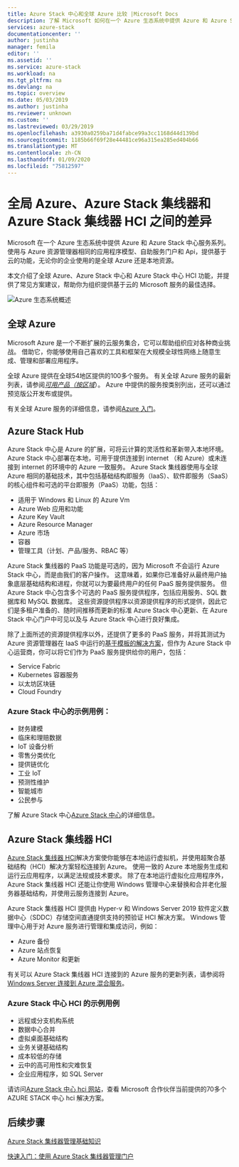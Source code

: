 ```yaml
---
title: Azure Stack 中心和全球 Azure 比较 |Microsoft Docs
description: 了解 Microsoft 如何在一个 Azure 生态系统中提供 Azure 和 Azure Stack 中心服务系列
services: azure-stack
documentationcenter: ''
author: justinha
manager: femila
editor: ''
ms.assetid: ''
ms.service: azure-stack
ms.workload: na
ms.tgt_pltfrm: na
ms.devlang: na
ms.topic: overview
ms.date: 05/03/2019
ms.author: justinha
ms.reviewer: unknown
ms.custom: ''
ms.lastreviewed: 03/29/2019
ms.openlocfilehash: a3930a0259ba71d4fabce99a3cc1168d44d139bd
ms.sourcegitcommit: 1185b66f69f28e44481ce96a315ea285ed404b66
ms.translationtype: MT
ms.contentlocale: zh-CN
ms.lasthandoff: 01/09/2020
ms.locfileid: "75812597"
---
```

# <a name="differences-between-global-azure-azure-stack-hub-and-azure-stack-hub-hci"></a>全局 Azure、Azure Stack 集线器和 Azure Stack 集线器 HCI 之间的差异

Microsoft 在一个 Azure 生态系统中提供 Azure 和 Azure Stack 中心服务系列。 使用与 Azure 资源管理器相同的应用程序模型、自助服务门户和 Api，提供基于云的功能，无论你的企业使用的是全球 Azure 还是本地资源。

本文介绍了全球 Azure、Azure Stack 中心和 Azure Stack 中心 HCI 功能，并提供了常见方案建议，帮助你为组织提供基于云的 Microsoft 服务的最佳选择。

![Azure 生态系统概述](./media/compare-azure-azure-stack/azure-family.png)

## <a name="global-azure"></a>全球 Azure

Microsoft Azure 是一个不断扩展的云服务集合，它可以帮助组织应对各种商业挑战。 借助它，你能够使用自己喜欢的工具和框架在大规模全球性网络上随意生成、管理和部署应用程序。

全球 Azure 提供在全球54地区提供的100多个服务。 有关全球 Azure 服务的最新列表，请参阅[*可用产品（按区域*](https://azure.microsoft.com/regions/services)）。 Azure 中提供的服务按类别列出，还可以通过预览版公开发布或提供。

有关全球 Azure 服务的详细信息，请参阅[Azure 入门](https://docs.microsoft.com/azure/#pivot=get-started&panel=get-started1)。

## <a name="azure-stack-hub"></a>Azure Stack Hub

Azure Stack 中心是 Azure 的扩展，可将云计算的灵活性和革新带入本地环境。 Azure Stack 中心部署在本地，可用于提供连接到 internet （和 Azure）或未连接到 internet 的环境中的 Azure 一致服务。 Azure Stack 集线器使用与全球 Azure 相同的基础技术，其中包括基础结构即服务（IaaS）、软件即服务（SaaS）的核心组件和可选的平台即服务（PaaS）功能，包括：

- 适用于 Windows 和 Linux 的 Azure Vm
- Azure Web 应用和功能
- Azure Key Vault
- Azure Resource Manager
- Azure 市场
- 容器
- 管理工具（计划、产品/服务、RBAC 等）

Azure Stack 集线器的 PaaS 功能是可选的，因为 Microsoft 不会运行 Azure Stack 中心，而是由我们的客户操作。 这意味着，如果你已准备好从最终用户抽象底层基础结构和进程，你就可以为要最终用户的任何 PaaS 服务提供服务。 但 Azure Stack 中心包含多个可选的 PaaS 服务提供程序，包括应用服务、SQL 数据库和 MySQL 数据库。 这些资源提供程序以资源提供程序的形式提供，因此它们是多租户准备的、随时间推移而更新的标准 Azure Stack 中心更新、在 Azure Stack 中心门户中可见以及与 Azure Stack 中心进行良好集成。

除了上面所述的资源提供程序以外，还提供了更多的 PaaS 服务，并将其测试为 Azure 资源管理器在 IaaS 中运行的[基于模板的解决方案](https://github.com/Azure/AzureStack-QuickStart-Templates)，但作为 Azure Stack 中心运营商，你可以将它们作为 PaaS 服务提供给你的用户，包括：

- Service Fabric
- Kubernetes 容器服务
- 以太坊区块链
- Cloud Foundry

### <a name="example-use-cases-for-azure-stack-hub"></a>Azure Stack 中心的示例用例：

- 财务建模
- 临床和理赔数据
- IoT 设备分析
- 零售分类优化
- 提供链优化
- 工业 IoT
- 预测性维护
- 智能城市
- 公民参与

了解 Azure Stack 中心[Azure Stack 中心](azure-stack-overview.md)的详细信息。

## <a name="azure-stack-hub-hci"></a>Azure Stack 集线器 HCI

[Azure Stack 集线器 HCI](azure-stack-hci-overview.md)解决方案使你能够在本地运行虚拟机，并使用超聚合基础结构（HCI）解决方案轻松连接到 Azure。 使用一致的 Azure 本地服务生成和运行云应用程序，以满足法规或技术要求。 除了在本地运行虚拟化应用程序外，Azure Stack 集线器 HCI 还能让你使用 Windows 管理中心来替换和合并老化服务器基础结构，并使用云服务连接到 Azure。

Azure Stack 集线器 HCI 提供由 Hyper-v 和 Windows Server 2019 软件定义数据中心（SDDC）存储空间直通提供支持的预验证 HCI 解决方案。 Windows 管理中心用于对 Azure 服务进行管理和集成访问，例如：

- Azure 备份
- Azure 站点恢复
- Azure Monitor 和更新

有关可以 Azure Stack 集线器 HCI 连接到的 Azure 服务的更新列表，请参阅将[Windows Server 连接到 Azure 混合服务](https://docs.microsoft.com/windows-server/azure-hybrid-services/index)。

### <a name="example-use-cases-for-azure-stack-hub-hci"></a>Azure Stack 中心 HCI 的示例用例
- 远程或分支机构系统
- 数据中心合并
- 虚拟桌面基础结构
- 业务关键基础结构
- 成本较低的存储
- 云中的高可用性和灾难恢复
- 企业应用程序，如 SQL Server

请访问[Azure Stack 中心 hci 网站](https://azure.microsoft.com/overview/azure-stack/hci/)，查看 Microsoft 合作伙伴当前提供的70多个 AZURE STACK 中心 hci 解决方案。

## <a name="next-steps"></a>后续步骤

[Azure Stack 集线器管理基础知识](azure-stack-manage-basics.md)

[快速入门：使用 Azure Stack 集线器管理门户](azure-stack-manage-portals.md)
